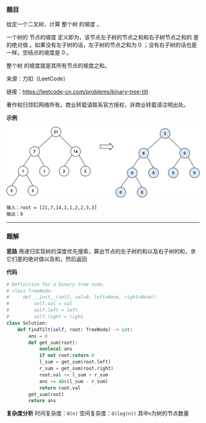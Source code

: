 ### 题目
给定一个二叉树，计算 整个树 的坡度 。

一个树的 节点的坡度 定义即为，该节点左子树的节点之和和右子树节点之和的 差的绝对值 。如果没有左子树的话，左子树的节点之和为 0 ；没有右子树的话也是一样。空结点的坡度是 0 。

整个树 的坡度就是其所有节点的坡度之和。

来源：力扣（LeetCode）

链接：https://leetcode-cn.com/problems/binary-tree-tilt

著作权归领扣网络所有。商业转载请联系官方授权，非商业转载请注明出处。

**示例**

<img src="..\pic\563.二叉树的坡度.jpg" style="zoom:50%;" />

```
输入：root = [21,7,14,1,1,2,2,3,3]
输出：9
```

------------
### 题解
**思路**
用递归实现树的深度优先搜索，算出节点的左子树的和以及右子树的和，求它们差的绝对值以及和，然后返回

**代码**

```python
# Definition for a binary tree node.
# class TreeNode:
#     def __init__(self, val=0, left=None, right=None):
#         self.val = val
#         self.left = left
#         self.right = right
class Solution:
    def findTilt(self, root: TreeNode) -> int:
        ans = 0
        def get_sum(root):
            nonlocal ans
            if not root:return 0
            l_sum = get_sum(root.left)
            r_sum = get_sum(root.right)
            root.val += l_sum + r_sum
            ans += abs(l_sum - r_sum)
            return root.val
        get_sum(root)
        return ans
```
**复杂度分析**
时间复杂度：`O(n)`
空间复杂度：`O(log(n))`
其中`n`为树的节点数量

